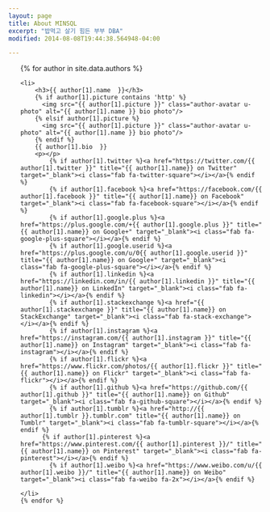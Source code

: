 ```yaml
---
layout: page
title: About MINSQL
excerpt: "밥먹고 살기 힘든 부부 DBA"
modified: 2014-08-08T19:44:38.564948-04:00

---
```



<div class="author-columns">
<ul>
    {% for author in site.data.authors %}

    <li>
        <h3>{{ author[1].name  }}</h3>
        {% if author[1].picture contains 'http' %}
          <img src="{{ author[1].picture }}" class="author-avatar u-photo" alt="{{ author[1].name }} bio photo"/>
        {% elsif author[1].picture %}
          <img src="{{ author[1].picture }}" class="author-avatar u-photo" alt="{{ author[1].name }} bio photo"/>
        {% endif %}
        {{ author[1].bio  }}
        <p></p>
        	{% if author[1].twitter %}<a href="https://twitter.com/{{ author[1].twitter }}" title="{{ author[1].name}} on Twitter" target="_blank"><i class="fab fa-twitter-square"></i></a>{% endif %}
        	{% if author[1].facebook %}<a href="https://facebook.com/{{ author[1].facebook }}" title="{{ author[1].name}} on Facebook" target="_blank"><i class="fab fa-facebook-square"></i></a>{% endif %}
        	{% if author[1].google.plus %}<a href="https://plus.google.com/+{{ author[1].google.plus }}" title="{{ author[1].name}} on Google+" target="_blank"><i class="fab fa-google-plus-square"></i></a>{% endif %}
        	{% if author[1].google.userid %}<a href="https://plus.google.com/u/0{{ author[1].google.userid }}" title="{{ author[1].name}} on Google+" target="_blank"><i class="fab fa-google-plus-square"></i></a>{% endif %}          
        	{% if author[1].linkedin %}<a href="https://linkedin.com/in/{{ author[1].linkedin }}" title="{{ author[1].name}} on LinkedIn" target="_blank"><i class="fab fa-linkedin"></i></a>{% endif %}
        	{% if author[1].stackexchange %}<a href="{{ author[1].stackexchange }}" title="{{ author[1].name}} on StackExchange" target="_blank"><i class="fab fa-stack-exchange"></i></a>{% endif %}
        	{% if author[1].instagram %}<a href="https://instagram.com/{{ author[1].instagram }}" title="{{ author[1].name}} on Instagram" target="_blank"><i class="fab fa-instagram"></i></a>{% endif %}
        	{% if author[1].flickr %}<a href="https://www.flickr.com/photos/{{ author[1].flickr }}" title="{{ author[1].name}} on Flickr" target="_blank"><i class="fab fa-flickr"></i></a>{% endif %}
        	{% if author[1].github %}<a href="https://github.com/{{ author[1].github }}" title="{{ author[1].name}} on Github" target="_blank"><i class="fab fa-github-square"></i></a>{% endif %}
        	{% if author[1].tumblr %}<a href="http://{{ author[1].tumblr }}.tumblr.com" title="{{ author[1].name}} on Tumblr" target="_blank"><i class="fab fa-tumblr-square"></i></a>{% endif %}
          {% if author[1].pinterest %}<a href="https://www.pinterest.com/{{ author[1].pinterest }}/" title="{{ author[1].name}} on Pinterest" target="_blank"><i class="fab fa-pinterest"></i></a>{% endif %}
        	{% if author[1].weibo %}<a href="https://www.weibo.com/u/{{ author[1].weibo }}/" title="{{ author[1].name}} on Weibo" target="_blank"><i class="fab fa-weibo fa-2x"></i></a>{% endif %}

    </li>
    {% endfor %}
</ul>
</div>
